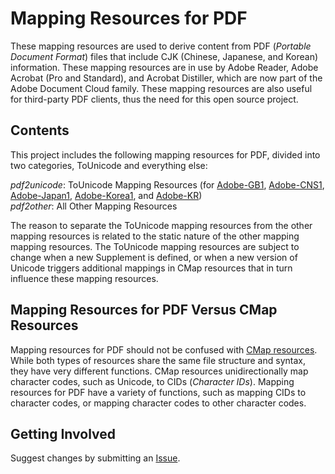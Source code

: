 # Mapping Resources for PDF

These mapping resources are used to derive content from PDF (*Portable Document Format*) files that include CJK (Chinese, Japanese, and Korean) information. These mapping resources are in use by Adobe Reader, Adobe Acrobat (Pro and Standard), and Acrobat Distiller, which are now part of the Adobe Document Cloud family. These mapping resources are also useful for third-party PDF clients, thus the need for this open source project.

## Contents

This project includes the following mapping resources for PDF, divided into two categories, ToUnicode and everything else:

*pdf2unicode*: ToUnicode Mapping Resources (for [Adobe-GB1](https://github.com/adobe-type-tools/Adobe-GB1/), [Adobe-CNS1](https://github.com/adobe-type-tools/Adobe-CNS1/), [Adobe-Japan1](https://github.com/adobe-type-tools/Adobe-Japan1/), [Adobe-Korea1](https://github.com/adobe-type-tools/Adobe-KR/), and [Adobe-KR](https://github.com/adobe-type-tools/Adobe-KR/))  
*pdf2other*: All Other Mapping Resources

The reason to separate the ToUnicode mapping resources from the other mapping resources is related to the static nature of the other mapping mapping resources. The ToUnicode mapping resources are subject to change when a new Supplement is defined, or when a new version of Unicode triggers additional mappings in CMap resources that in turn influence these mapping resources.

## Mapping Resources for PDF Versus CMap Resources

Mapping resources for PDF should not be confused with [CMap resources](https://github.com/adobe-type-tools/cmap-resources/). While both types of resources share the same file structure and syntax, they have very different functions. CMap resources unidirectionally map character codes, such as Unicode, to CIDs (*Character IDs*). Mapping resources for PDF have a variety of functions, such as mapping CIDs to character codes, or mapping character codes to other character codes.

## Getting Involved

Suggest changes by submitting an [Issue](https://github.com/adobe-type-tools/mapping-resources-pdf/issues).
